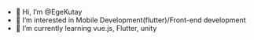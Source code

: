 - 👋 Hi, I’m @EgeKutay
- 👀 I’m interested in Mobile Development(flutter)/Front-end development
- 🌱 I’m currently learning vue.js, Flutter, unity


<!---
EgeKutay/EgeKutay is a ✨ special ✨ repository because its `README.md` (this file) appears on your GitHub profile.
You can click the Preview link to take a look at your changes.
--->
